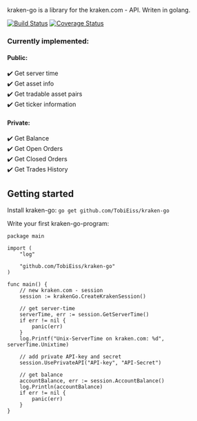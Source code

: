 kraken-go is a library for the kraken.com - API.
Writen in golang.

[![Build Status](https://travis-ci.org/TobiEiss/kraken-go.svg?branch=master)](https://travis-ci.org/TobiEiss/kraken-go)
[![Coverage Status](https://coveralls.io/repos/github/TobiEiss/kraken-go/badge.svg?branch=master)](https://coveralls.io/github/TobiEiss/kraken-go?branch=master)


### Currently implemented:
#### Public:
:heavy_check_mark: Get server time  
:heavy_check_mark: Get asset info  
:heavy_check_mark: Get tradable asset pairs  
:heavy_check_mark: Get ticker information

#### Private:
:heavy_check_mark: Get Balance  
:heavy_check_mark: Get Open Orders  
:heavy_check_mark: Get Closed Orders  
:heavy_check_mark: Get Trades History    

## Getting started

Install kraken-go:
`go get github.com/TobiEiss/kraken-go`

Write your first kraken-go-program:
```golang
package main

import (
	"log"

	"github.com/TobiEiss/kraken-go"
)

func main() {
	// new kraken.com - session
	session := krakenGo.CreateKrakenSession()

	// get server-time
	serverTime, err := session.GetServerTime()
	if err != nil {
        panic(err)
	}
	log.Printf("Unix-ServerTime on kraken.com: %d", serverTime.Unixtime)

    // add private API-key and secret
    session.UsePrivateAPI("API-key", "API-Secret")

    // get balance
    accountBalance, err := session.AccountBalance()
	log.Println(accountBalance)
	if err != nil {
		panic(err)
	}
}
```